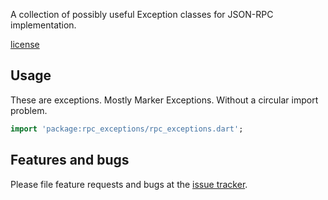 A collection of possibly useful Exception classes for JSON-RPC implementation.

[license][license]

[license]: https://github.com/jwashin/rpc_exceptions/LICENSE

## Usage

These are exceptions. Mostly Marker Exceptions. Without a circular import problem.

```dart
import 'package:rpc_exceptions/rpc_exceptions.dart';

```

## Features and bugs

Please file feature requests and bugs at the [issue tracker][tracker].

[tracker]: https://github.com/jwashin/rpc_exceptions
